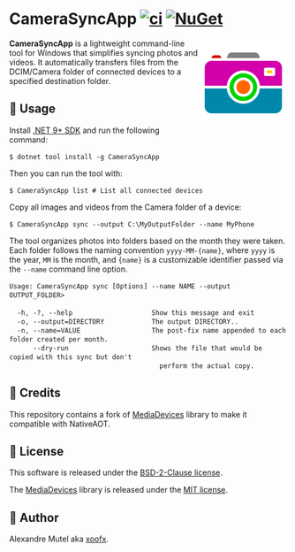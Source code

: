 # CameraSyncApp [![ci](https://github.com/xoofx/CameraSyncApp/actions/workflows/ci.yml/badge.svg)](https://github.com/xoofx/CameraSyncApp/actions/workflows/ci.yml) [![NuGet](https://img.shields.io/nuget/v/CameraSyncApp.svg)](https://www.nuget.org/packages/CameraSyncApp/)

<img align="right" width="160px" height="160px" src="https://raw.githubusercontent.com/xoofx/CameraSyncApp/main/img/CameraSyncApp.png">

**CameraSyncApp** is a lightweight command-line tool for Windows that simplifies syncing photos and videos. It automatically transfers files from the DCIM/Camera folder of connected devices to a specified destination folder.

## 📖 Usage

Install [.NET 9+ SDK](https://dotnet.microsoft.com/download) and run the following command:

```shell
$ dotnet tool install -g CameraSyncApp
```

Then you can run the tool with:

```shell
$ CameraSyncApp list # List all connected devices
```

Copy all images and videos from the Camera folder of a device:
```shell
$ CameraSyncApp sync --output C:\MyOutputFolder --name MyPhone
```

The tool organizes photos into folders based on the month they were taken. Each folder follows the naming convention `yyyy-MM-{name}`, where `yyyy` is the year, `MM` is the month, and `{name}` is a customizable identifier passed via the `--name` command line option.

```
Usage: CameraSyncApp sync [Options] --name NAME --output OUTPUT_FOLDER>

  -h, -?, --help                    Show this message and exit
  -o, --output=DIRECTORY            The output DIRECTORY..
  -n, --name=VALUE                  The post-fix name appended to each folder created per month.
      --dry-run                     Shows the file that would be copied with this sync but don't
                                      perform the actual copy.
```

## 👋 Credits

This repository contains a fork of [MediaDevices](https://github.com/Bassman2/MediaDevices) library to make it compatible with NativeAOT.


## 🪪 License

This software is released under the [BSD-2-Clause license](https://opensource.org/licenses/BSD-2-Clause). 

The [MediaDevices](https://github.com/Bassman2/MediaDevices) library is released under the [MIT license](https://opensource.org/licenses/MIT).


## 🤗 Author

Alexandre Mutel aka [xoofx](https://xoofx.github.io).
